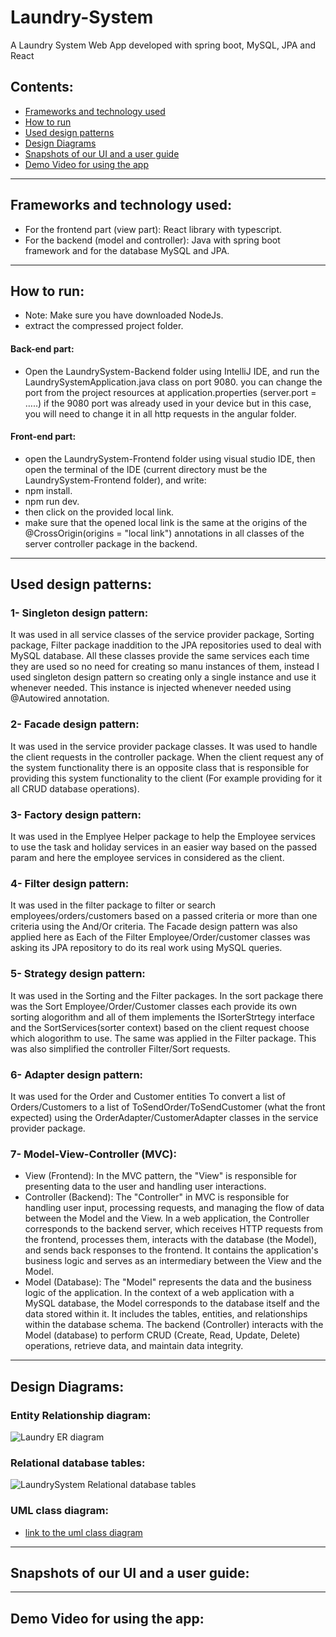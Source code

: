 # Laundry-System
A Laundry System Web App developed with spring boot, MySQL, JPA and React

## Contents:
- [Frameworks and technology used](#Frameworks-and-technology-used)
- [How to run](#How-to-run)
- [Used design patterns](#used-design-patterns)
- [Design Diagrams](#Design-Diagrams)
- [Snapshots of our UI and a user guide](#Snapshots-of-our-UI-and-a-user-guide)
- [Demo Video for using the app](#Demo-Video-for-using-the-app)
---
## Frameworks and technology used:
- For the frontend part (view part): React library with typescript.
- For the backend (model and controller): Java with spring boot framework and for the database MySQL and JPA.
---
## How to run:
- Note: Make sure you have downloaded NodeJs.
- extract the compressed project folder.
#### Back-end part:
- Open the LaundrySystem-Backend folder using IntelliJ IDE, and run the LaundrySystemApplication.java class on port 9080. you can change the port from the project resources at application.properties (server.port = …..) if the 9080 port was already used in your device but in this case, you will need to change it in all http requests in the angular folder.
#### Front-end part:
- open the LaundrySystem-Frontend folder using visual studio IDE, then open the terminal of the IDE (current directory must be the LaundrySystem-Frontend folder), and write:
- npm install.
- npm run dev.
- then click on the provided local link.
- make sure that the opened local link is the same at the origins of the @CrossOrigin(origins = "local link") annotations in all classes of the server controller package in the backend.
---
## Used design patterns:
### 1- Singleton design pattern:
It was used in all service classes of the service provider package, Sorting package, Filter package inaddition to the JPA repositories used to deal with MySQL database. All these classes provide the same services each time they are used so no need for creating so manu instances of them, instead I used singleton design pattern so creating only a single instance and use it whenever needed. This instance is injected whenever needed using @Autowired annotation. 
### 2- Facade design pattern:
It was used in the service provider package classes. It was used to handle the client requests in the controller package. When the client request any of the system functionality there is an opposite class that is responsible for providing this system functionality to the client (For example providing for it all CRUD database operations).
### 3- Factory design pattern:
It was used in the Emplyee Helper package to help the Employee services to use the task and holiday services in an easier way based on the passed param and here the employee services in considered as the client.
### 4- Filter design pattern:
It was used in the filter package to filter or search employees/orders/customers based on a passed criteria or more than one criteria using the And/Or criteria. The Facade design pattern was also applied here as Each of the Filter Employee/Order/customer classes was asking its JPA repository to do its real work using MySQL queries.
### 5- Strategy design pattern:
It was used in the Sorting and the Filter packages. In the sort package there was the Sort Employee/Order/Customer classes each provide its own sorting alogorithm and all of them implements the ISorterStrtegy interface and the SortServices(sorter context) based on the client request choose which alogorithm to use. The same was applied in the Filter package. This was also simplified the controller Filter/Sort requests.
### 6- Adapter design pattern:
It was used for the Order and Customer entities To convert a list of Orders/Customers to a list of ToSendOrder/ToSendCustomer (what the front expected) using the OrderAdapter/CustomerAdapter classes in the service provider package.
### 7- Model-View-Controller (MVC):
- View (Frontend): In the MVC pattern, the "View" is responsible for presenting data to the user and handling user interactions.
- Controller (Backend): The "Controller" in MVC is responsible for handling user input, processing requests, and managing the flow of data between the Model and the View. In a web application, the Controller corresponds to the backend server, which receives HTTP requests from the frontend, processes them, interacts with the database (the Model), and sends back responses to the frontend. It contains the application's business logic and serves as an intermediary between the View and the Model.
- Model (Database): The "Model" represents the data and the business logic of the application. In the context of a web application with a MySQL database, the Model corresponds to the database itself and the data stored within it. It includes the tables, entities, and relationships within the database schema. The backend (Controller) interacts with the Model (database) to perform CRUD (Create, Read, Update, Delete) operations, retrieve data, and maintain data integrity.
---
## Design Diagrams:
### Entity Relationship diagram:
![Laundry ER diagram](https://github.com/mahmoudattia12/Laundry-System/assets/96799025/1fe1d8ad-ae90-4b1e-b793-c5feed0bbc96)
### Relational database tables:
![LaundrySystem Relational database tables](https://github.com/mahmoudattia12/Laundry-System/assets/96799025/dedf438e-d78a-4752-ade2-74df0e477556)
### UML class diagram:
- [link to the uml class diagram]()
---
## Snapshots of our UI and a user guide:
---
## Demo Video for using the app:


